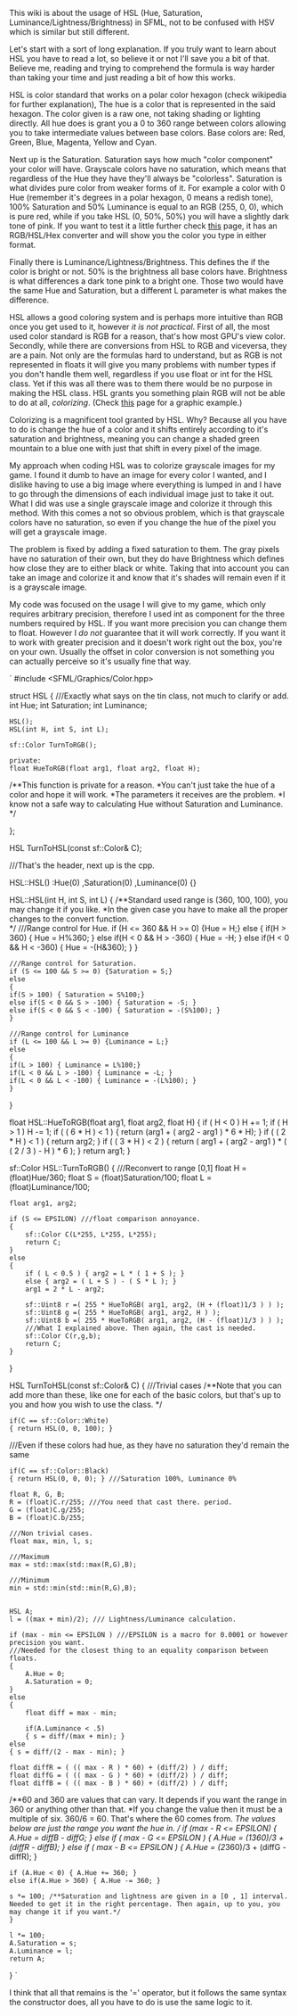 This wiki is about the usage of HSL (Hue, Saturation, Luminance/Lightness/Brightness) in SFML, not to be confused with HSV which is similar but still different.

Let's start with a sort of long explanation. If you truly want to learn about HSL you have to read a lot, so believe it or not I'll save you a bit of that. Believe me, reading and trying to comprehend the formula is way harder than taking your time and just reading a bit of how this works.

HSL is color standard that works on a polar color hexagon (check wikipedia for further explanation), The hue is a color that is represented in the said hexagon. The color given is a raw one, not taking shading or lighting directly. All hue does is grant you a 0 to 360 range between colors allowing you to take intermediate values between base colors. Base colors are: Red, Green, Blue, Magenta, Yellow and Cyan.

Next up is the Saturation. Saturation says how much "color component" your color will have. Grayscale colors have no saturation, which means that regardless of the Hue they have they'll always be "colorless". Saturation is what divides pure color from weaker forms of it. For example a color with 0 Hue (remember it's degrees in a polar hexagon, 0 means a redish tone), 100% Saturation and 50% Luminance is equal to an 
RGB (255, 0, 0), which is pure red, while if you take HSL (0, 50%, 50%) you will have a slightly dark tone of pink. If you want to test it a little further check [this](http://serennu.com/colour/hsltorgb.php) page, it has an RGB/HSL/Hex converter and will show you the color you type in either format.

Finally there is Luminance/Lightness/Brightness. This defines the if the color is bright or not. 50% is the brightness all base colors have. Brightness is what differences a dark tone pink to a bright one. Those two would have the same Hue and Saturation, but a different L parameter is what makes the difference.

HSL allows a good coloring system and is perhaps more intuitive than RGB once you get used to it, however _it is not practical_. First of all, the most used color standard is RGB for a reason, that's how most GPU's view color. Secondly, while there are conversions from HSL to RGB and viceversa, they are a pain. Not only are the formulas hard to understand, but as RGB is not represented in floats it will give you many problems with number types if you don't handle them well, regardless if you use float or int for the HSL class. Yet if this was all there was to them there would be no purpose in making the HSL class. HSL grants you something plain RGB will not be able to do at all, _colorizing_. (Check [this](http://www.tannerhelland.com/3552/colorize-image-vb6/) page for a graphic example.)

Colorizing is a magnificent tool granted by HSL. Why? Because all you have to do is change the hue of a color and it shifts entirely according to it's saturation and brightness, meaning you can change a shaded green mountain to a blue one with just that shift in every pixel of the image.

My approach when coding HSL was to colorize grayscale images for my game. I found it dumb to have an image for every color I wanted, and I dislike having to use a big image where everything is lumped in and I have to go through the dimensions of each individual image just to take it out. What I did was use a single grayscale image and colorize it through this method. With this comes a not so obvious problem, which is that grayscale colors have no saturation, so even if you change the hue of the pixel you will get a grayscale image. 

The problem is fixed by adding a fixed saturation to them. The gray pixels have no saturation of their own, but they do have Brightness which defines how close they are to either black or white. Taking that into account you can take an image and colorize it and know that it's shades will remain even if it is a grayscale image.

My code was focused on the usage I will give to my game, which only requires arbitrary precision, therefore I used int as component for the three numbers required by HSL. If you want more precision you can change them to float. However I _do not_ guarantee that it will work correctly. If you want it to work with greater precision and it doesn't work right out the box, you're on your own. Usually the offset in color conversion is not something you can actually perceive so it's usually fine that way.

`
#include <SFML/Graphics/Color.hpp>

struct HSL
{ ///Exactly what says on the tin class, not much to clarify or add.
    int Hue;
    int Saturation;
    int Luminance;

    HSL();
    HSL(int H, int S, int L);

    sf::Color TurnToRGB();

    private:
    float HueToRGB(float arg1, float arg2, float H);
/**This function is private for a reason. 
  *You can't just take the hue of a color and hope it will work. 
  *The parameters it receives are the problem.
  *I know not a safe way to calculating Hue without Saturation and Luminance. 
  */

};

HSL TurnToHSL(const sf::Color& C);

///That's the header, next up is the cpp.

HSL::HSL()
    :Hue(0)
    ,Saturation(0)
    ,Luminance(0)
{}

HSL::HSL(int H, int S, int L)
{ /**Standard used range is (360, 100, 100), you may change it if you like.
    *In the given case you have to make all the proper changes to the convert function.    
    */
    ///Range control for Hue.
    if (H <= 360 && H >= 0) {Hue = H;}
    else
    {
    if(H > 360) { Hue = H%360; }
    else if(H < 0 && H > -360) { Hue = -H; }
    else if(H < 0 && H < -360) { Hue = -(H&360); }
    }

    ///Range control for Saturation.
    if (S <= 100 && S >= 0) {Saturation = S;}
    else
    {
    if(S > 100) { Saturation = S%100;}
    else if(S < 0 && S > -100) { Saturation = -S; }
    else if(S < 0 && S < -100) { Saturation = -(S%100); }
    }

    ///Range control for Luminance
    if (L <= 100 && L >= 0) {Luminance = L;}
    else
    {
    if(L > 100) { Luminance = L%100;}
    if(L < 0 && L > -100) { Luminance = -L; }
    if(L < 0 && L < -100) { Luminance = -(L%100); }
    }
}

float HSL::HueToRGB(float arg1, float arg2, float H)
{
   if ( H < 0 ) H += 1;
   if ( H > 1 ) H -= 1;
   if ( ( 6 * H ) < 1 ) { return (arg1 + ( arg2 - arg1 ) * 6 * H); }
   if ( ( 2 * H ) < 1 ) { return arg2; }
   if ( ( 3 * H ) < 2 ) { return ( arg1 + ( arg2 - arg1 ) * ( ( 2 / 3 ) - H ) * 6 ); }
   return arg1;
}

sf::Color HSL::TurnToRGB()
{
    ///Reconvert to range [0,1]
    float H = (float)Hue/360;
    float S = (float)Saturation/100;
    float L = (float)Luminance/100;

    float arg1, arg2;

    if (S <= EPSILON) ///float comparison annoyance.
    {
        sf::Color C(L*255, L*255, L*255);
        return C;
    }
    else
    {
        if ( L < 0.5 ) { arg2 = L * ( 1 + S ); }
        else { arg2 = ( L + S ) - ( S * L ); }
        arg1 = 2 * L - arg2;

        sf::Uint8 r =( 255 * HueToRGB( arg1, arg2, (H + (float)1/3 ) ) );
        sf::Uint8 g =( 255 * HueToRGB( arg1, arg2, H ) );
        sf::Uint8 b =( 255 * HueToRGB( arg1, arg2, (H - (float)1/3 ) ) );
        ///What I explained above. Then again, the cast is needed.
        sf::Color C(r,g,b);
        return C;
    }
}

HSL TurnToHSL(const sf::Color& C)
{ 
    ///Trivial cases
    /**Note that you can add more than these, like one for each of the basic colors, but that's up to you
       and how you wish to use the class. */

    if(C == sf::Color::White)
    { return HSL(0, 0, 100); } 
///Even if these colors had hue, as they have no saturation they'd remain the same

    if(C == sf::Color::Black)
    { return HSL(0, 0, 0); } ///Saturation 100%, Luminance 0%

    float R, G, B;
    R = (float)C.r/255; ///You need that cast there. period.
    G = (float)C.g/255;
    B = (float)C.b/255;

    ///Non trivial cases.
    float max, min, l, s;

    ///Maximum
    max = std::max(std::max(R,G),B);

    ///Minimum
    min = std::min(std::min(R,G),B);


    HSL A;
    l = ((max + min)/2); /// Lightness/Luminance calculation.

    if (max - min <= EPSILON ) ///EPSILON is a macro for 0.0001 or however precision you want.
    ///Needed for the closest thing to an equality comparison between floats.
    {
        A.Hue = 0;
        A.Saturation = 0;
    }
    else
    {
        float diff = max - min;

        if(A.Luminance < .5)
        { s = diff/(max + min); }
    else
    { s = diff/(2 - max - min); }

	float diffR = ( (( max - R ) * 60) + (diff/2) ) / diff;
	float diffG = ( (( max - G ) * 60) + (diff/2) ) / diff;
	float diffB = ( (( max - B ) * 60) + (diff/2) ) / diff;

/**60 and 360 are values that can vary. It depends if you want the range in 360 or anything other than that.
  *If you change the value then it must be a multiple of six. 360/6 = 60. That's where the 60 comes from.
  *The values below are just the range you want the hue in. 
  */
    if (max - R <= EPSILON) { A.Hue = diffB - diffG; }
    else if ( max - G <= EPSILON ) { A.Hue = (1*360)/3 + (diffR - diffB); }
    else if ( max - B <= EPSILON ) { A.Hue = (2*360)/3 + (diffG - diffR); }

    if (A.Hue < 0) { A.Hue += 360; }
    else if(A.Hue > 360) { A.Hue -= 360; }

    s *= 100; /**Saturation and lightness are given in a [0 , 1] interval. Needed to get it in the right percentage. Then again, up to you, you may change it if you want.*/
    }

    l *= 100;
    A.Saturation = s;
    A.Luminance = l;
    return A;
}
`

I think that all that remains is the '=' operator, but it follows the same syntax the constructor does, all you have to do is use the same logic to it.